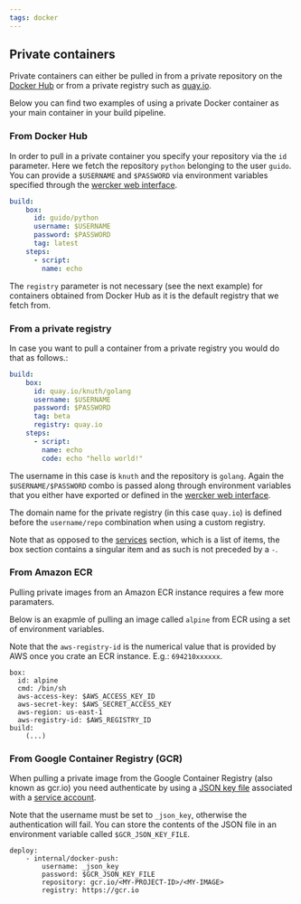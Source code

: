 ```yaml
---
tags: docker
---
```


## Private containers

Private containers can either be pulled in from a private repository
on the [Docker Hub](/docs/containers/index.html) or from a
private registry such as [quay.io](http://quay.io).

Below you can find two examples of using a private Docker container as your
main container in your build pipeline.

### From Docker Hub

In order to pull in a private container you specify your repository via
the `id` parameter. Here we fetch the repository `python` belonging to the user `guido`.
You can provide a `$USERNAME` and `$PASSWORD` via environment
variables specified through the [wercker web interface](/docs/environment-variables/index.html).

```yaml
build:
    box:
      id: guido/python
      username: $USERNAME
      password: $PASSWORD
      tag: latest
    steps:
      - script:
        name: echo
```

The `registry` parameter is not necessary (see the next example) for
containers obtained from Docker Hub as it is the default registry that
we fetch from.

### From a private registry

In case you want to pull a container from a private registry you would
do that as follows.:

```yaml
build:
    box:
      id: quay.io/knuth/golang
      username: $USERNAME
      password: $PASSWORD
      tag: beta
      registry: quay.io
    steps:
      - script:
        name: echo
        code: echo "hello world!"
```

The username in this case is `knuth` and the repository is `golang`.
Again the `$USERNAME/$PASSWORD` combo is passed along through environment variables
that you either have exported or defined in the
[wercker web interface](/docs/environment-variables/index.html).

The domain name for the private registry (in this case `quay.io`)
is defined before the `username/repo` combination when using a custom registry.

Note that as opposed to the [services](/docs/services/index.html) section, which is a list of items,
the box section contains a singular item and as such is not preceded by a `-`.

### From Amazon ECR

Pulling private images from an Amazon ECR instance
requires a few more paramaters.

Below is an exapmle of pulling an image called `alpine`
from ECR using a set of environment variables.

Note that the `aws-registry-id` is the numerical value
that is provided by AWS once you crate an ECR instance.
E.g.: `694210xxxxxx`. 

```
box:
  id: alpine
  cmd: /bin/sh
  aws-access-key: $AWS_ACCESS_KEY_ID
  aws-secret-key: $AWS_SECRET_ACCESS_KEY
  aws-region: us-east-1
  aws-registry-id: $AWS_REGISTRY_ID
build:
	(...)
```

### From Google Container Registry (GCR)

When pulling a private image from the Google Container Registry (also known as gcr.io) you need authenticate by using a [JSON key file](https://cloud.google.com/container-registry/docs/advanced-authentication#using_a_json_key_file) associated with a [service account](https://support.google.com/cloud/answer/6158849#serviceaccounts).

Note that the username must be set to `_json_key`, otherwise the authentication will fail. You can store the contents of the JSON file in an environment variable called `$GCR_JSON_KEY_FILE`.

```
deploy:
    - internal/docker-push:
        username: _json_key
        password: $GCR_JSON_KEY_FILE
        repository: gcr.io/<MY-PROJECT-ID>/<MY-IMAGE>
        registry: https://gcr.io
```
